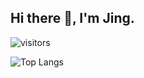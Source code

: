 ## Hi there 👋, I'm Jing.

<!--
**yankaqiu/yankaqiu** is a ✨ _special_ ✨ repository because its `README.md` (this file) appears on your GitHub profile.

Here are some ideas to get you started:

- 🔭 I’m currently working on ...
- 🌱 I’m currently learning ...
- 👯 I’m looking to collaborate on ...
- 🤔 I’m looking for help with ...
- 💬 Ask me about ...
- 📫 How to reach me: ...
- 😄 Pronouns: ...
- ⚡ Fun fact: ...
-->

![visitors](https://visitor-badge.glitch.me/badge?page_id=yankaqiu&left_color=green&right_color=red)

![Top Langs](https://github-readme-stats.vercel.app/api/top-langs/?username=yankaqiu&layout=compact)

